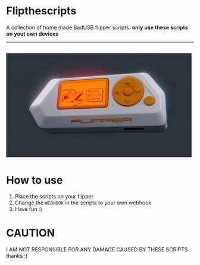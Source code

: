 # Flipthescripts

A collection of home made BadUSB flipper scripts. **only use these scripts on yout own devices**

---
![](resources/flipper.gif)
---

# How to use
1. Place the scripts on your flipper
2. Change the `WEBHOOK` in the scripts to your own webhook
3. Have fun :) 

# CAUTION
I AM NOT RESPONSIBLE FOR ANY DAMAGE CAUSED BY THESE SCRIPTS thanks :)
